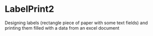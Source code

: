 # LabelPrint2
Designing labels (rectangle piece of paper with some text fields) and printing them filled with a data from an excel document
